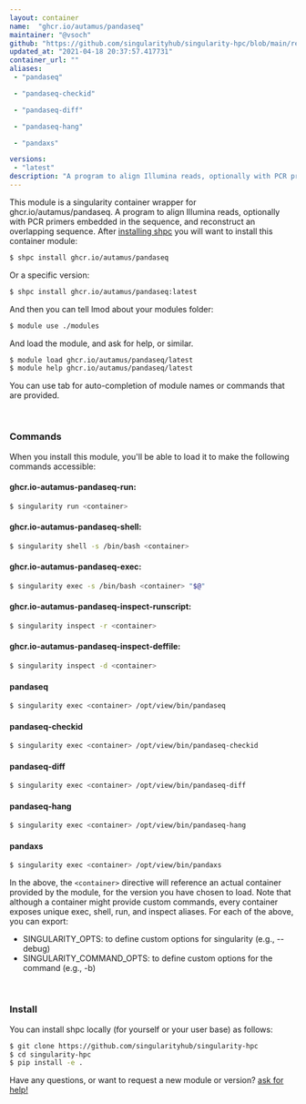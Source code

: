 ```yaml
---
layout: container
name:  "ghcr.io/autamus/pandaseq"
maintainer: "@vsoch"
github: "https://github.com/singularityhub/singularity-hpc/blob/main/registry/ghcr.io/autamus/pandaseq/container.yaml"
updated_at: "2021-04-18 20:37:57.417731"
container_url: ""
aliases:
 - "pandaseq"

 - "pandaseq-checkid"

 - "pandaseq-diff"

 - "pandaseq-hang"

 - "pandaxs"

versions:
 - "latest"
description: "A program to align Illumina reads, optionally with PCR primers embedded in the sequence, and reconstruct an overlapping sequence."
---
```


This module is a singularity container wrapper for ghcr.io/autamus/pandaseq.
A program to align Illumina reads, optionally with PCR primers embedded in the sequence, and reconstruct an overlapping sequence.
After [installing shpc](#install) you will want to install this container module:

```bash
$ shpc install ghcr.io/autamus/pandaseq
```

Or a specific version:

```bash
$ shpc install ghcr.io/autamus/pandaseq:latest
```

And then you can tell lmod about your modules folder:

```bash
$ module use ./modules
```

And load the module, and ask for help, or similar.

```bash
$ module load ghcr.io/autamus/pandaseq/latest
$ module help ghcr.io/autamus/pandaseq/latest
```

You can use tab for auto-completion of module names or commands that are provided.

<br>

### Commands

When you install this module, you'll be able to load it to make the following commands accessible:

#### ghcr.io-autamus-pandaseq-run:

```bash
$ singularity run <container>
```

#### ghcr.io-autamus-pandaseq-shell:

```bash
$ singularity shell -s /bin/bash <container>
```

#### ghcr.io-autamus-pandaseq-exec:

```bash
$ singularity exec -s /bin/bash <container> "$@"
```

#### ghcr.io-autamus-pandaseq-inspect-runscript:

```bash
$ singularity inspect -r <container>
```

#### ghcr.io-autamus-pandaseq-inspect-deffile:

```bash
$ singularity inspect -d <container>
```


#### pandaseq
       
```bash
$ singularity exec <container> /opt/view/bin/pandaseq
```


#### pandaseq-checkid
       
```bash
$ singularity exec <container> /opt/view/bin/pandaseq-checkid
```


#### pandaseq-diff
       
```bash
$ singularity exec <container> /opt/view/bin/pandaseq-diff
```


#### pandaseq-hang
       
```bash
$ singularity exec <container> /opt/view/bin/pandaseq-hang
```


#### pandaxs
       
```bash
$ singularity exec <container> /opt/view/bin/pandaxs
```



In the above, the `<container>` directive will reference an actual container provided
by the module, for the version you have chosen to load. Note that although a container
might provide custom commands, every container exposes unique exec, shell, run, and
inspect aliases. For each of the above, you can export:

 - SINGULARITY_OPTS: to define custom options for singularity (e.g., --debug)
 - SINGULARITY_COMMAND_OPTS: to define custom options for the command (e.g., -b)

<br>
  
### Install

You can install shpc locally (for yourself or your user base) as follows:

```bash
$ git clone https://github.com/singularityhub/singularity-hpc
$ cd singularity-hpc
$ pip install -e .
```

Have any questions, or want to request a new module or version? [ask for help!](https://github.com/singularityhub/singularity-hpc/issues)
